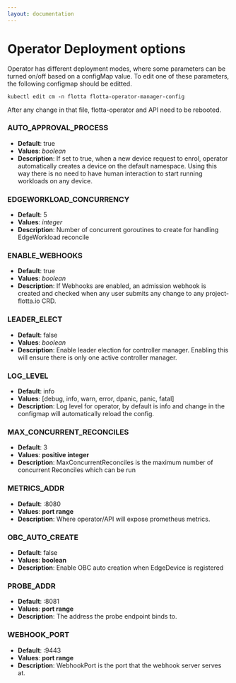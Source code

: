 ```yaml
---
layout: documentation
---
```


# Operator Deployment options

Operator has different deployment modes, where some parameters can be turned
on/off based on a configMap value. To edit one of these parameters, the
following configmap should be editted. 

```shell
kubectl edit cm -n flotta flotta-operator-manager-config
```

After any change in that file, flotta-operator and API need to be rebooted. 

### AUTO_APPROVAL_PROCESS

- **Default**: true 
- **Values**: _boolean_
- **Description**: If set to true, when a new device request to enrol, operator
automatically creates a device on the default namespace. Using this way there is
no need to have human interaction to start running workloads on any device.

### EDGEWORKLOAD_CONCURRENCY

- **Default**: 5
- **Values**: _integer_
- **Description**: Number of concurrent goroutines to create for handling
  EdgeWorkload reconcile

### ENABLE_WEBHOOKS

- **Default**: true
- **Values**: _boolean_
- **Description**: If Webhooks are enabled, an admission webhook is created and
  checked when any user submits any change to any project-flotta.io CRD.

### LEADER_ELECT
- **Default**: false
- **Values**: _boolean_
- **Description**: Enable leader election for controller manager. Enabling this
  will ensure there is only one active controller manager.

### LOG_LEVEL

- **Default**: info
- **Values**: [debug, info, warn, error, dpanic, panic, fatal]
- **Description**:  Log level for operator, by default is info and change in the
  configmap will automatically reload the config.

### MAX_CONCURRENT_RECONCILES

- **Default**: 3
- **Values**: __positive integer__
- **Description**: MaxConcurrentReconciles is the maximum number of concurrent
  Reconciles which can be run

### METRICS_ADDR

- **Default**: :8080
- **Values**: __port range__
- **Description**: Where operator/API will expose prometheus metrics.

### OBC_AUTO_CREATE

- **Default**: false
- **Values**: __boolean__
- **Description**: Enable OBC auto creation when EdgeDevice is registered

### PROBE_ADDR

- **Default**: :8081
- **Values**: __port range__
- **Description**: The address the probe endpoint binds to.

### WEBHOOK_PORT

- **Default**: :9443
- **Values**: __port range__
- **Description**: WebhookPort is the port that the webhook server serves at.
